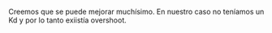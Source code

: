 Creemos que se puede mejorar muchísimo. En nuestro caso no teníamos un Kd y por lo tanto exiistía overshoot. 